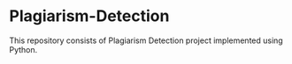 # Plagiarism-Detection
This repository consists of Plagiarism Detection project implemented using Python.
